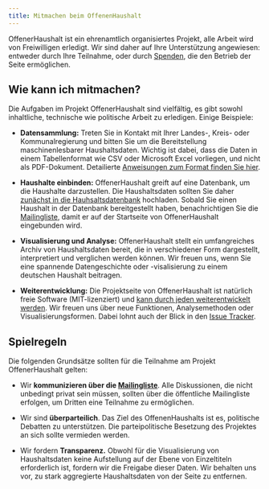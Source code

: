 ```yaml
---
title: Mitmachen beim OffenenHaushalt
---
```


OffenerHaushalt ist ein ehrenamtlich organisiertes Projekt, alle Arbeit wird von Freiwilligen erledigt. Wir sind daher auf Ihre Unterstützung angewiesen: entweder durch Ihre Teilnahme, oder durch [Spenden](http://okfn.de/about/spenden/), die den Betrieb der Seite ermöglichen.

## Wie kann ich mitmachen?

Die Aufgaben im Projekt OffenerHaushalt sind vielfältig, es gibt sowohl inhaltliche, technische wie politische Arbeit zu erledigen. Einige Beispiele:

* **Datensammlung:** Treten Sie in Kontakt mit Ihrer Landes-, Kreis- oder Kommunalregierung und bitten Sie um die Bereitstellung maschinenlesbarer Haushaltsdaten. Wichtig ist dabei, dass die Daten in einem Tabellenformat wie CSV oder Microsoft Excel vorliegen, und nicht als PDF-Dokument. Detailierte [Anweisungen zum Format finden Sie hier](/page/format.html).

* **Haushalte einbinden:** OffenerHaushalt greift auf eine Datenbank, um die Haushalte darzustellen. Die Haushaltsdaten sollten Sie daher [zunächst in die Hauhsaltsdatenbank](http://db.offenerhaushalt.de) hochladen. Sobald Sie einen Haushalt in der Datenbank bereitgestellt haben, benachrichtigen Sie die [Mailingliste](http://lists.okfn.org/mailman/listinfo/offener-haushalt), damit er auf der Startseite von OffenerHaushalt eingebunden wird.

* **Visualisierung und Analyse:** OffenerHaushalt stellt ein umfangreiches Archiv von Haushaltsdaten bereit, die in verschiedener Form dargestellt, interpretiert und verglichen werden können. Wir freuen uns, wenn Sie eine spannende Datengeschichte oder -visalisierung zu einem deutschen Haushalt beitragen.

* **Weiterentwicklung:** Die Projektseite von OffenerHaushalt ist natürlich freie Software (MIT-lizenziert) und [kann durch jeden weiterentwickelt werden](https://github.com/okfde/offenerhaushalt.de). Wir freuen uns über neue Funktionen, Analysemethoden oder Visualisierungsformen. Dabei lohnt auch der Blick in den [Issue Tracker](https://github.com/okfde/offenerhaushalt.de/issues).

## Spielregeln

Die folgenden Grundsätze sollten für die Teilnahme am Projekt OffenerHaushalt gelten:

* Wir **kommunizieren über die [Mailingliste](http://lists.okfn.org/mailman/listinfo/offener-haushalt)**. Alle Diskussionen, die nicht unbedingt privat sein müssen, sollten über die öffentliche Mailingliste erfolgen, um Dritten eine Teilnahme zu ermöglichen.

* Wir sind **überparteilich**. Das Ziel des OffenenHaushalts ist es, politische Debatten zu unterstützen. Die parteipolitische Besetzung des Projektes an sich sollte vermieden werden.

* Wir fordern **Transparenz.** Obwohl für die Visualisierung von Haushaltsdaten keine Aufstellung auf der Ebene von Einzeltiteln erforderlich ist, fordern wir die Freigabe dieser Daten. Wir behalten uns vor, zu stark aggregierte Haushaltsdaten von der Seite zu entfernen.